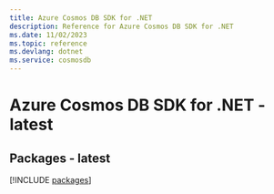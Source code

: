 ```yaml
---
title: Azure Cosmos DB SDK for .NET
description: Reference for Azure Cosmos DB SDK for .NET
ms.date: 11/02/2023
ms.topic: reference
ms.devlang: dotnet
ms.service: cosmosdb
---
```

# Azure Cosmos DB SDK for .NET - latest
## Packages - latest
[!INCLUDE [packages](cosmos-db-index.md)]